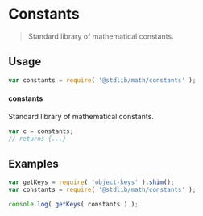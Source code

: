 # Constants

> Standard library of mathematical constants.

<section class="usage">

## Usage

```javascript
var constants = require( '@stdlib/math/constants' );
```

#### constants

Standard library of mathematical constants.

```javascript
var c = constants;
// returns {...}
```

</section>

<!-- /.usage -->

<section class="examples">

## Examples

<!-- TODO: better examples -->

```javascript
var getKeys = require( 'object-keys' ).shim();
var constants = require( '@stdlib/math/constants' );

console.log( getKeys( constants ) );
```

</section>

<!-- /.examples -->

<section class="links">

</section>

<!-- /.links -->
